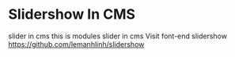 # Slidershow In CMS
slider in cms
this is modules slider in cms
Visit font-end slidershow https://github.com/lemanhlinh/slidershow
